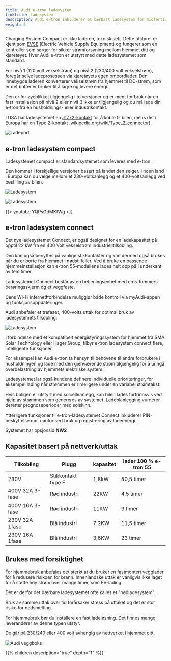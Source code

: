 ```yaml
---
title: Audi e-tron ladesystem
linktitle: Ladesystem
description: Audi e-tron inkluderer et bærbart ladesystem for midlertidig lading 1 og 2.
weight: 6
---
```


Charging System Compact er ikke laderen, teknisk sett. Dette utstyret er kjent som [EVSE](https://en.wikipedia.org/wiki/Charging_station) (Electric Vehicle Supply Equipment) og fungerer som en kontroller som sørger for sikker strømforsyning mellom hjemmet ditt og kjøretøyet. Hver Audi e-tron er utstyrt med dette ladesystemet som standard.

For nivå 1 (120 volt vekselstrøm) og nivå 2 (230/400 volt vekselstrøm), foregår selve ladeprosessen via kjøretøyets egen [ombordlader](../onboardcharger/). Den innebygde laderen konverterer vekselstrøm fra hjemmet til DC-strøm, som er det batterier bruker til å lagre og levere energi.

Den er for øyeblikket tilgjengelig i to versjoner og er ment for bruk når en fast installasjon på nivå 2 eller nivå 3 ikke er tilgjengelig og du må lade din e-tron fra en husholdnings- eller industrikontakt.

I USA har ladesystemet en [J1772-kontakt](https://en.wikipedia.org/wiki/SAE_J1772) for å koble til bilen, mens det i Europa har en [Type 2-kontakt](https://no) .wikipedia.org/wiki/Type_2_connector).

![Ladeport](chargeport_left.jpg "Type 2 Ladeport")

## e-tron ladesystem compact

Ladesystemet compact er standardsystemet som leveres med e-tron.

Den kommer i forskjellige versjoner basert på landet den selger. I noen land i Europa kan du velge
mellom et 230-voltsanlegg og et 400-voltsanlegg ved bestilling av bilen.

![Ladesystem](chargingsystemcompact2.jpg "Ladesystem kompakt")

![Ladesystem](chargingsystemcompact.jpg "Ladesystem kompakt")

{{< youtube YQPsOdMKfWg >}}

## e-tron ladesystem connect

Det nye ladesystemet Connect, er også designet for en ladekapasitet på opptil 22 kW fra en 400 Volt vekselstrøm industrielltilkobling.

Den kan også benyttes på vanlige stikkontakter og kan dermed også brukes når du er borte fra hjemmet i nødstilfeller. Ved å bruke en passende hjemmeinstallasjon kan e-tron 55-modellene lades helt opp på i underkant av fem timer.

Ladesystemet Connect består av en betjeningsenhet med en 5-tommers berøringsskjerm og et veggfeste.

Dens Wi-Fi internettforbindelse muliggjør både kontroll via myAudi-appen og funksjonsoppdateringer.

Audi anbefaler et trefaset, 400-volts uttak for optimal bruk av ladesystemets tilkobling.

![Ladesystem](chargingsystemconnect.jpg "Ladesystem koble til")

I forbindelse med et kompatibelt energistyringssystem for hjemmet fra SMA Solar Technology eller Hager Group, tilbyr e-tron ladesystem connect flere, intelligente funksjoner.

For eksempel kan Audi e-tron ta hensyn til behovene til andre forbrukere i husholdningen og lade med den gjenværende strøm tilgjengelig for å unngå overbelastning av hjemmets elektriske system.

Ladesystemet lar også kundene definere individuelle prioriteringer, for eksempel lading når strømmen er rimeligere under en variabel strømtakst.

Hvis boligen er utstyrt med solcelleanlegg, kan bilen lades fortrinnsvis ved hjelp av strømmen som genereres av systemet. Ladeplanlegging vurderer deretter prognoseperioder med solskinn.

Ytterligere funksjoner til e-tron-ladesystemet Connect inkluderer PIN-beskyttelse mot uautorisert bruk og registrering av ladeenergi.

Systemet har opsjonsid **NW2**

## Kapasitet basert på nettverk/uttak

| Tilkobling | Plugg | kapasitet | lader 100 % e-tron 55 |
| ------| ------| ---- |------- |
| 230V | Stikkontakt type F | 1,8kW | 50,5 timer |
| 400V 32A 3-fase | Rød industri | 22KW | 4,5 timer |
| 400V 16A 3-fase | Rød industri | 11KW | 9 timer |
| 230V 32A 1fase | Blå industri | 7,2KW | 11,5 timer |
| 230V 16A 1fase | Blå industri | 3,6KW | 23 timer |

## Brukes med forsiktighet

For hjemmebruk anbefales det sterkt at du bruker en fastmontert vegglader for å redusere risikoen for brann. Innenlandske uttak er vanligvis ikke laget for å støtte høy strøm over mange timer, som EV-lading.

Det er derfor det bærbare ladesystemet ofte kalles et "nødladesystem".

Bruk av samme uttak over tid forårsaker stress på uttaket og det er stor risiko for nedsmelting.

For hjemmebruk bør du installere en fast ladeløsning. Det finnes mange leverandører av denne typen utstyr.

De går på 230/240 eller 400 volt avhengig av nettverket i hjemmet ditt.

![Audi veggboks](audiwallbox.jpg "Installer et kablet nivå 2 ladesystem")

{{% children description="true" depth="1" %}}
